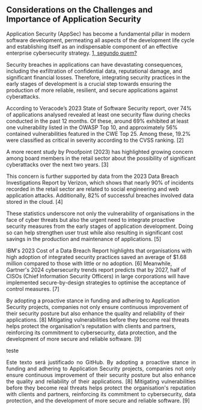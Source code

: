 ## Considerations on the Challenges and Importance of Application Security

Application Security (AppSec) has become a fundamental pillar in modern software development, permeating all aspects of the development life cycle and establishing itself as an indispensable component of an effective enterprise cybersecurity strategy. [1, segundo quem?](../reference-p1/reference-p1.md#1-REF-1)

Security breaches in applications can have devastating consequences, including the exfiltration of confidential data, reputational damage, and significant financial losses. Therefore, integrating security practices in the early stages of development is a crucial step towards ensuring the production of more reliable, resilient, and secure applications against cyberattacks.

According to Veracode’s 2023 State of Software Security report, over 74% of applications analysed revealed at least one security flaw during checks conducted in the past 12 months. Of these, around 69% exhibited at least one vulnerability listed in the OWASP Top 10, and approximately 56% contained vulnerabilities featured in the CWE Top 25. Among these, 19.2% were classified as critical in severity according to the CVSS ranking. [2]

A more recent study by Proofpoint (2023) has highlighted growing concern among board members in the retail sector about the possibility of significant cyberattacks over the next two years. [3]

This concern is further supported by data from the 2023 Data Breach Investigations Report by Verizon, which shows that nearly 90% of incidents recorded in the retail sector are related to social engineering and web application attacks. Additionally, 82% of successful breaches involved data stored in the cloud. [4]

These statistics underscore not only the vulnerability of organisations in the face of cyber threats but also the urgent need to integrate proactive security measures from the early stages of application development. Doing so can help strengthen user trust while also resulting in significant cost savings in the production and maintenance of applications. [5]

IBM's 2023 Cost of a Data Breach Report highlights that organisations with high adoption of integrated security practices saved an average of $1.68 million compared to those with little or no adoption. [6] Meanwhile, Gartner's 2024 cybersecurity trends report predicts that by 2027, half of CISOs (Chief Information Security Officers) in large corporations will have implemented secure-by-design strategies to optimise the acceptance of control measures. [7]

By adopting a proactive stance in funding and adhering to Application Security projects, companies not only ensure continuous improvement of their security posture but also enhance the quality and reliability of their applications. [8] Mitigating vulnerabilities before they become real threats helps protect the organisation's reputation with clients and partners, reinforcing its commitment to cybersecurity, data protection, and the development of more secure and reliable software. [9]

teste
<p style="text-align: justify;">
    Este texto será justificado no GitHub.
    By adopting a proactive stance in funding and adhering to Application Security projects, companies not only ensure continuous improvement of their security posture but also enhance the quality and reliability of their applications. [8] Mitigating vulnerabilities before they become real threats helps protect the organisation's reputation with clients and partners, reinforcing its commitment to cybersecurity, data protection, and the development of more secure and reliable software. [9]
</p>
